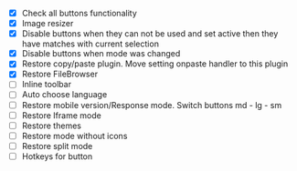 - [x] Check all buttons functionality 
- [x] Image resizer
- [x] Disable buttons when they can not be used and set active then they have matches with current selection
- [x] Disable buttons when mode was changed
- [x] Restore copy/paste plugin. Move setting onpaste  handler to this plugin
- [x] Restore FileBrowser
- [ ] Inline toolbar
- [ ] Auto choose language
- [ ] Restore mobile version/Response mode. Switch buttons md - lg - sm 
- [ ] Restore Iframe mode
- [ ] Restore themes
- [ ] Restore mode without icons
- [ ] Restore split mode
- [ ] Hotkeys for button 
